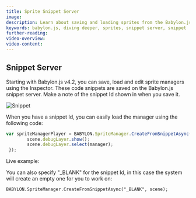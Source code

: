 ```yaml
---
title: Sprite Snippet Server
image: 
description: Learn about saving and loading sprites from the Babylon.js snippet server.
keywords: babylon.js, diving deeper, sprites, snippet server, snippet
further-reading:
video-overview:
video-content:
---
```


## Snippet Server

Starting with Babylon.js v4.2, you can save, load and edit sprite managers using the Inspector. These code snippets are saved on the Babylon.js snippet server. Make a note of the snippet Id shown in when you save it.

![Snippet](/img/how_to/Sprites/snippet_screen.png)

When you have a snippet Id, you can easily load the manager using the following code:

```javascript
var spriteManagerPlayer = BABYLON.SpriteManager.CreateFromSnippetAsync(snippetID, scene).then(manager => {
        scene.debugLayer.show();
        scene.debugLayer.select(manager);
 });
```

Live example: <Playground id="#G9VPHQ" title="Sprite Snippet Server Example" description="Simple example of loading a sprite manager from the snippet server."/>

You can also specify "_BLANK" for the snippet Id, in this case the system will create an empty one for you to work on:

```
BABYLON.SpriteManager.CreateFromSnippetAsync("_BLANK", scene);
```